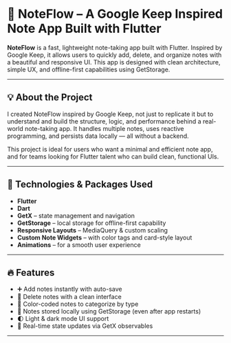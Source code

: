 # 📝 NoteFlow – A Google Keep Inspired Note App Built with Flutter

**NoteFlow** is a fast, lightweight note-taking app built with Flutter. Inspired by Google Keep, it allows users to quickly add, delete, and organize notes with a beautiful and responsive UI. This app is designed with clean architecture, simple UX, and offline-first capabilities using GetStorage.

---

## 💡 About the Project

I created NoteFlow inspired by Google Keep, not just to replicate it but to understand and build the structure, logic, and performance behind a real-world note-taking app. It handles multiple notes, uses reactive programming, and persists data locally — all without a backend.

This project is ideal for users who want a minimal and efficient note app, and for teams looking for Flutter talent who can build clean, functional UIs.

---

## 🧰 Technologies & Packages Used

- **Flutter**
- **Dart**
- **GetX** – state management and navigation
- **GetStorage** – local storage for offline-first capability
- **Responsive Layouts** – MediaQuery & custom scaling
- **Custom Note Widgets** – with color tags and card-style layout
- **Animations** – for a smooth user experience

---

## 🔥 Features

- ➕ Add notes instantly with auto-save
- 📝 Delete notes with a clean interface
- 🎨 Color-coded notes to categorize by type
- 💾 Notes stored locally using GetStorage (even after app restarts)
- 🌓 Light & dark mode UI support
- 🧠 Real-time state updates via GetX observables

---
